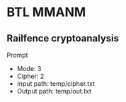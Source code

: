 # BTL MMANM
## Railfence cryptoanalysis
Prompt
- Mode: 3
- Cipher: 2
- Input path: temp/cipher.txt
- Output path: temp/out.txt
